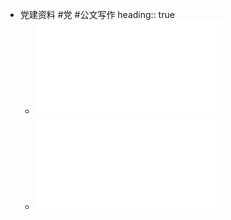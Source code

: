 - 党建资料 #党 #公文写作
  heading:: true
	- ![-汲取 “百年经验” 精髓 鼓足 “干事” 创业实劲_基层视野 · 学习心得_共产党员网.pdf](../assets/-汲取_“百年经验”_精髓_鼓足_“干事”_创业实劲_基层视野_·_学习心得_共产党员网_1639369225075_0.pdf)
	- ![-@青年干部：走好赶考路要做到三个 “更须”_基层视野 · 学习心得_共产党员网.pdf](../assets/-@青年干部：走好赶考路要做到三个_“更须”_基层视野_·_学习心得_共产党员网_1639369370402_0.pdf)